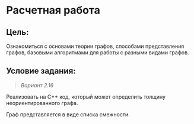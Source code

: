 # Расчетная работа 

## Цель: 

Ознакомиться с основами теории графов, способами представления графов, базовыми алгоритмами для работы с разными видами графов.

## Условие задания: 

>*Вариант 2.16*

Реализовать на C++ код, который может определить толщину неориентированного графа.

Граф представляется в виде списка смежности.
